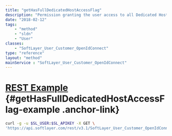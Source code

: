 ```yaml
---
title: "getHasFullDedicatedHostAccessFlag"
description: "Permission granting the user access to all Dedicated Host devices on the account."
date: "2018-02-12"
tags:
    - "method"
    - "sldn"
    - "User"
classes:
    - "SoftLayer_User_Customer_OpenIdConnect"
type: "reference"
layout: "method"
mainService : "SoftLayer_User_Customer_OpenIdConnect"
---
```


# [REST Example](#getHasFullDedicatedHostAccessFlag-example) <a href="/article/rest/"><i class="fas fa-question"></i></a> {#getHasFullDedicatedHostAccessFlag-example .anchor-link} 
```bash
curl -g -u $SL_USER:$SL_APIKEY -X GET \
'https://api.softlayer.com/rest/v3.1/SoftLayer_User_Customer_OpenIdConnect/{SoftLayer_User_Customer_OpenIdConnectID}/getHasFullDedicatedHostAccessFlag'
```
